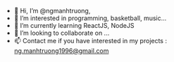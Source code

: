 - 👋 Hi, I’m @ngmanhtruong,
- 👀 I’m interested in programming, basketball, music...
- 🌱 I’m currently learning ReactJS, NodeJS
- 💞️ I’m looking to collaborate on ...
- 📫 Contact me if you have interested in my projects : ng.manhtruong1996@gmail.com

<!---
ngmanhtruong/ngmanhtruong is a ✨ special ✨ repository because its `README.md` (this file) appears on your GitHub profile.
You can click the Preview link to take a look at your changes.
--->
